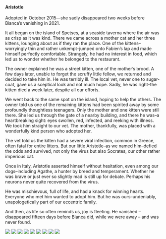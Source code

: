 <h4>Aristotle</h4>

Adopted in October 2015—she sadly disappeared two weeks before Bianca’s vanishing in 2021.

It all began on the island of Spetses, at a seaside taverna where the air was as crisp as it was kind. There we came across a mother cat and her three kittens, lounging about as if they ran the place. One of the kittens–worryingly thin and rather unkempt–jumped onto Fabien’s lap and made himself perfectly comfortable. Strangely, he had no interest in food, which led us to wonder whether he belonged to the restaurant.

The owner explained he was a street kitten, one of the mother’s brood. A few days later, unable to forget the scruffy little fellow, we returned and decided to take him in. He was terribly ill. The local vet, never one to sugar-coat, gave us a sceptical look and not much hope. Sadly, he was right–the kitten died a week later, despite all our efforts.

We went back to the same spot on the island, hoping to help the others. The owner told us one of the remaining kittens had been spirited away by some profoundly thoughtless teenagers. Only the mother and one kitten were still there. She led us through the gate of a nearby building, and there he was–a heartbreaking sight: eyes swollen, red, infected, and reeking with illness. We took him straight to our vet. The mother, thankfully, was placed with a wonderfully kind person who adopted her.

The vet told us the kitten had a severe viral infection, common in Greece, often fatal for entire litters. But our little Aristotle–as we named him–defied the odds and survived, not only the virus but also Socrates, our other rather imperious cat.

Once in Italy, Aristotle asserted himself without hesitation, even among our dogs–including Agathe, a hunter by breed and temperament. Whether he was brave or just ever so slightly mad is still up for debate. Perhaps his neurons never quite recovered from the virus.

He was mischievous, full of life, and had a knack for winning hearts. Everyone who met him wanted to adopt him. But he was ours–undeniably, unapologetically part of our eccentric family.

And then, as life so often reminds us, joy is fleeting. He vanished – disappeared fifteen days before Bianca did, while we were away – and was never found.

![](40.JPG)
![](41.JPG)
![](42.JPG)
![](43.JPG)
![](44.JPG)
![](45.JPG)
![](46.JPG)
![](47.JPG)
![](48.JPG)
<p></p>

